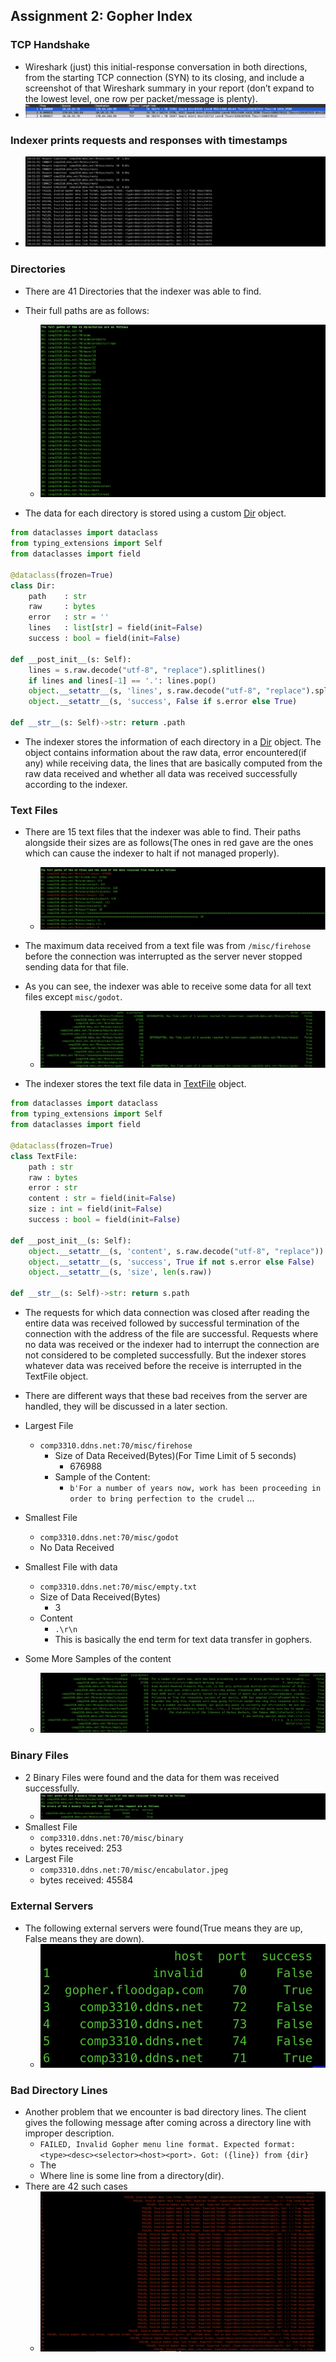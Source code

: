 ## Assignment 2: Gopher Index

### TCP Handshake

*  Wireshark (just) this initial-response conversation in both directions, from the starting TCP connection (SYN) to its closing, and include a screenshot of that Wireshark summary in your report (don’t expand to the lowest level, one row per packet/message is plenty).
* ![Handshake](Images/TCPHandshake.png)
### Indexer prints requests and responses with timestamps
* ![Request and Response with Timestamp](Images/RequestAndResponseAndTimestamp.png)

### Directories

  * There are 41 Directories that the indexer was able to find.
  * Their full paths are as follows:
	* ![Image](Images/Directories.png)
	
 *  The data for each directory is stored using a custom [Dir](Artifacts/Dir.py) object.
	 
```python
from dataclasses import dataclass
from typing_extensions import Self
from dataclasses import field

@dataclass(frozen=True)
class Dir:
	path    : str
	raw     : bytes
	error   : str = ''
	lines   : list[str] = field(init=False)
	success : bool = field(init=False)

def __post_init__(s: Self):
	lines = s.raw.decode("utf-8", "replace").splitlines()
	if lines and lines[-1] == '.': lines.pop()
	object.__setattr__(s, 'lines', s.raw.decode("utf-8", "replace").splitlines())
	object.__setattr__(s, 'success', False if s.error else True)

def __str__(s: Self)->str: return .path
```
* The indexer stores the information of each directory in a [Dir](Artifacts/Dir.py) object. The object contains information about the raw data, error encountered(if any) while receiving data, the lines that are basically computed from the raw data received and whether all data was received successfully according to the indexer.



### Text Files

* There are 15 text files that the indexer was able to find. Their paths alongside their sizes are as follows(The ones in red gave are the ones which can cause the indexer to halt if not managed properly).
	* ![Image](Images/TextFiles.png)
* The maximum data received from a text file was from `/misc/firehose` before the connection was interrupted as the server never stopped sending data for that file.
* As you can see, the indexer was able to receive some data for all text files except `misc/godot`. 
	* ![TextFilesErrors](Images/TextFilesErrors.png)

* The indexer stores the text file data in [TextFile](Artifacts/TextFile.py) object.

```python
from dataclasses import dataclass
from typing_extensions import Self
from dataclasses import field

@dataclass(frozen=True)
class TextFile:
	path : str
	raw : bytes
	error : str
	content : str = field(init=False)
	size : int = field(init=False)
	success : bool = field(init=False)

def __post_init__(s: Self):
	object.__setattr__(s, 'content', s.raw.decode("utf-8", "replace"))
	object.__setattr__(s, 'success', True if not s.error else False)
	object.__setattr__(s, 'size', len(s.raw))

def __str__(s: Self)->str: return s.path
```

* The requests for which data connection was closed after reading the entire data was received followed by successful termination of the connection with the address of the file are successful. Requests where no data was received or the indexer had to interrupt the connection are not considered to be completed successfully. But the indexer stores whatever data was received before the receive is interrupted in the TextFile object.
* There are different ways that these bad receives from the server are handled, they will be discussed in a later section.
* Largest File
	* ``comp3310.ddns.net:70/misc/firehose``  
		* Size of Data Received(Bytes)(For Time Limit of 5 seconds)
			* 676988
		* Sample of the Content:
			*  ``b'For a number of years now, work has been proceeding in order to bring perfection to the crudel`` ...
* Smallest File
	* ``comp3310.ddns.net:70/misc/godot`` 
	* No Data Received
* Smallest File with data
	* ``comp3310.ddns.net:70/misc/empty.txt`` 
	* Size of Data Received(Bytes)
		* 3
	*  Content
		* ``.\r\n``
		* This is basically the end term for text data transfer in gophers.

* Some More Samples of the content
	* ![Contents of the TextFiles](Images/TextFilesContent.png)


### Binary Files
* 2 Binary Files were found and the data for them was received successfully.
	*  ![BinaryFiles](Images/BinaryFiles.png)
* Smallest File
	* ``comp3310.ddns.net:70/misc/binary``
	* bytes received: 253
* Largest File
	* ``comp3310.ddns.net:70/misc/encabulator.jpeg``
	* bytes received: 45584

### External Servers

* The following external servers were found(True means they are up, False means they are down).
	* ![Exts](Images/Exts.png)

### Bad Directory Lines

* Another problem that we encounter is bad directory lines. The client gives the following message after coming across a directory line with improper description.
	 * ```FAILED, Invalid Gopher menu line format. Expected format: <type><desc><selector><host><port>. Got: ({line}) from {dir}```
	 * The 
	 * Where line is some line from a directory(dir).
* There are 42 such cases
	* ![BadLines](Images/BadLines.png)



